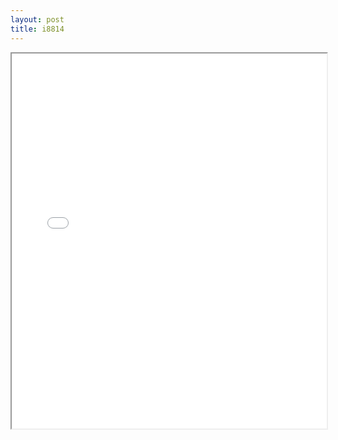 ```yaml
---
layout: post
title: i8814
---
```


<div class="pdf-container">
<iframe src="/ea/assets/pdfs/i8814.pdf" height="600" width="100%" allowFullScreen="true"></iframe>
</div>

